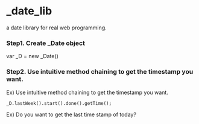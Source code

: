 # _date_lib
a date library for real web programming.

### Step1. Create _Date object

var _D = new _Date()

### Step2. Use intuitive method chaining to get the timestamp you want.

Ex) Use intuitive method chaining to get the timestamp you want.

```_D.lastWeek().start().done().getTime();```

Ex) Do you want to get the last time stamp of today?

``` _D.end().done().getTime()
